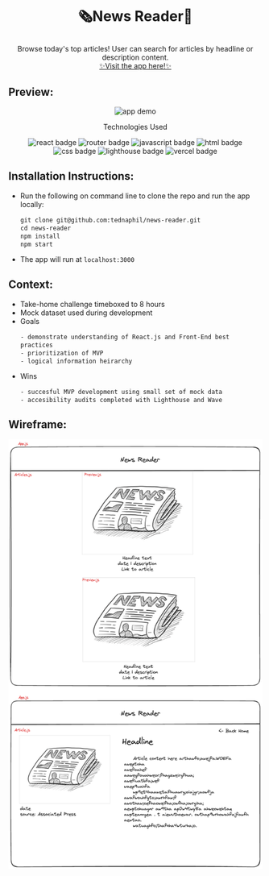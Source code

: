 # <p align="center">🗞️News Reader📰</p>

<p align="center">Browse today's top articles! User can search for articles by headline or description content. <br/> <a href='https://news-reader-rho.vercel.app/'>✨Visit the app here!✨</a></p>

## Preview:
<div align="center">
  <img src="" alt="app demo">

</div>
<p align="center">Technologies Used</p>
<div align="center">
  <img src="https://img.shields.io/badge/React-61DAFB?logo=react&logoColor=000&style=for-the-badge" alt="react badge">
  <img src="https://img.shields.io/badge/React%20Router-CA4245?logo=reactrouter&logoColor=fff&style=for-the-badge" alt="router badge">
  <img src="https://img.shields.io/badge/JavaScript-F7DF1E?logo=javascript&logoColor=000&style=for-the-badge" alt="javascript badge">
  <img src="https://img.shields.io/badge/HTML5-E34F26?logo=html5&logoColor=fff&style=for-the-badge" alt="html badge">
  <img src="https://img.shields.io/badge/CSS3-1572B6?logo=css3&logoColor=fff&style=for-the-badge" alt="css badge">
  <img src="https://img.shields.io/badge/Lighthouse-F44B21?logo=lighthouse&logoColor=fff&style=for-the-badge" alt="lighthouse badge">
  <img src="https://img.shields.io/badge/Vercel-000?logo=vercel&logoColor=fff&style=for-the-badge" alt="vercel badge">
</div>

## Installation Instructions:
 - Run the following on command line to clone the repo and run the app locally:
    ```
    git clone git@github.com:tednaphil/news-reader.git
    cd news-reader
    npm install
    npm start
    ```
- The app will run at `localhost:3000`

## Context:
- Take-home challenge timeboxed to 8 hours
- Mock dataset used during development
- Goals
  ```
  - demonstrate understanding of React.js and Front-End best practices
  - prioritization of MVP
  - logical information heirarchy
  ```
- Wins
  ```
  - succesful MVP development using small set of mock data
  - accesibility audits completed with Lighthouse and Wave
  ```

## Wireframe:
<img src='.github/NewReader Wireframe.png' alt='news reader wireframe diagram'/>
